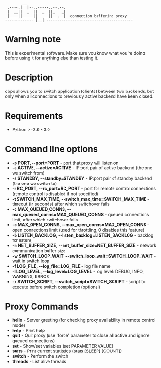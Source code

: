 ```
        __
 .----.|  |--..-----..--.--.
 |  __||  _  ||  _  ||_   _|
 |____||_____||   __||__.__|  connection buffering proxy
------------- |__| ----------------------------------------
```

Warning note
====================================

This is experimental software.
Make sure you know what you're doing before using it for anything else than testing it.

Description
====================================

cbpx allows you to switch application (clients) between two backends, but only when
all connections to previously active backend have been closed.

Requirements
====================================

* Python >=2.6 <3.0

Command line options
====================================

* **-p PORT, --port=PORT** - port that proxy will listen on
* **-a ACTIVE, --active=ACTIVE** - IP:port pair of active backend (the one we switch from)
* **-s STANDBY, --standby=STANDBY** - IP:port pair of standby backend (the one we switch to)
* **-r RC_PORT, --rc_port=RC_PORT** - port for remote control connections (remote control is disabled if not specified)
* **-t SWITCH_MAX_TIME, --switch_max_time=SWITCH_MAX_TIME** - timeout (in seconds) after which switchover fails
* **-c MAX_QUEUED_CONNS, --max_queued_conns=MAX_QUEUED_CONNS** - queued connections limit, after which switchover fails
* **-o MAX_OPEN_CONNS, --max_open_conns=MAX_OPEN_CONNS** - open connections limit (used for throttling, 0 disables this feature)
* **-b LISTEN_BACKLOG, --listen_backlog=LISTEN_BACKLOG** - backlog for listen()
* **-n NET_BUFFER_SIZE, --net_buffer_size=NET_BUFFER_SIZE** - network communication buffer size
* **-w SWITCH_LOOP_WAIT, --switch_loop_wait=SWITCH_LOOP_WAIT** - wait in switch loop
* **-f LOG_FILE, --log_file=LOG_FILE** - log file name
* **-l LOG_LEVEL, --log_level=LOG_LEVEL** - log level: DEBUG, INFO, WARNING, ERROR
* **-x SWITCH_SCRIPT, --switch_script=SWITCH_SCRIPT** - script to execute before switch completion (optional)

Proxy Commands
====================================

* **hello** - Server greeting (for checking proxy availability in remote control mode)
* **help** - Print help 
* **quit** - Quit proxy (use 'force' parameter to close all active and ignore queued connections)
* **set** - Show/set variables (set PARAMETER VALUE) 
* **stats** - Print current statistics (stats [SLEEP] [COUNT]) 
* **switch** - Perform the switch
* **threads** - List alive threads

